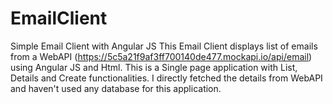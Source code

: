 # EmailClient
Simple Email Client with Angular JS
This Email Client displays list of emails from a WebAPI (https://5c5a21f9af3ff700140de477.mockapi.io/api/email) using Angular JS and Html.
This is a Single page application with List, Details and Create functionalities.
I directly fetched the details from WebAPI and haven't used any database for this application.
